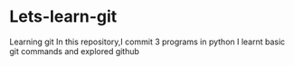 # Lets-learn-git
Learning git
In this repository,I commit 3 programs in python
I learnt basic git commands and explored github
